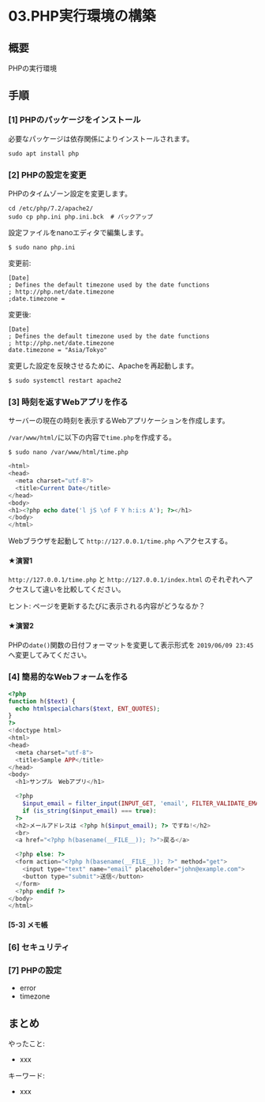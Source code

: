 # 03.PHP実行環境の構築

## 概要

PHPの実行環境

## 手順

### [1] PHPのパッケージをインストール

必要なパッケージは依存関係によりインストールされます。

```shell
sudo apt install php
```

### [2] PHPの設定を変更

PHPのタイムゾーン設定を変更します。

```shell
cd /etc/php/7.2/apache2/
sudo cp php.ini php.ini.bck  # バックアップ
```

設定ファイルをnanoエディタで編集します。

```
$ sudo nano php.ini
```

変更前:

```
[Date]
; Defines the default timezone used by the date functions
; http://php.net/date.timezone
;date.timezone =
```

変更後:

```
[Date]
; Defines the default timezone used by the date functions
; http://php.net/date.timezone
date.timezone = "Asia/Tokyo"
```

変更した設定を反映させるために、Apacheを再起動します。

```
$ sudo systemctl restart apache2
```

### [3] 時刻を返すWebアプリを作る

サーバーの現在の時刻を表示するWebアプリケーションを作成します。

`/var/www/html/`に以下の内容で`time.php`を作成する。

```
$ sudo nano /var/www/html/time.php
```

```php
<html>
<head>
  <meta charset="utf-8">
  <title>Current Date</title>
</head>
<body>
<h1><?php echo date('l jS \of F Y h:i:s A'); ?></h1>
</body>
</html>
```

Webブラウザを起動して `http://127.0.0.1/time.php` へアクセスする。

#### ★演習1

 `http://127.0.0.1/time.php` と `http://127.0.0.1/index.html` のそれぞれへアクセスして違いを比較してください。

ヒント: ページを更新するたびに表示される内容がどうなるか？

#### ★演習2

PHPの`date()`関数の日付フォーマットを変更して表示形式を `2019/06/09 23:45` へ変更してみてください。

### [4] 簡易的なWebフォームを作る

```php
<?php
function h($text) {
  echo htmlspecialchars($text, ENT_QUOTES);
}
?>
<!doctype html>
<html>
<head>
  <meta charset="utf-8">
  <title>Sample APP</title>
</head>
<body>
  <h1>サンプル　Webアプリ</h1>

  <?php 
    $input_email = filter_input(INPUT_GET, 'email', FILTER_VALIDATE_EMAIL);
    if (is_string($input_email) === true):
  ?>
  <h2>メールアドレスは <?php h($input_email); ?> ですね!</h2>
  <br>
  <a href="<?php h(basename(__FILE__)); ?>">戻る</a>

  <?php else: ?>
  <form action="<?php h(basename(__FILE__)); ?>" method="get">
    <input type="text" name="email" placeholder="john@example.com">
    <button type="submit">送信</button>
  </form>
  <?php endif ?>
</body>
</html>
```

#### [5-3] メモ帳

### [6] セキュリティ

### [7] PHPの設定

- error
- timezone

## まとめ

やったこと:

- xxx

キーワード:

- xxx
